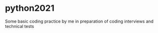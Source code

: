 ﻿# python2021
Some basic coding practice by me in preparation of coding interviews and technical tests
